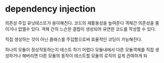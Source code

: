 # dependency injection

의존성 주입 유닛테스트가 용이해진다. 코드의 재활용성을 높여준다 객체간 의존성을 줄이거나 없앨수 있다. 객체 간의 느슨한 결합이 생성되어 유연한 코드를 작성할 수 있다.

직접 생성하는 것이 아닌 클래스를 주입함으로써 효율적인 코딩이 가능해진다.

하나의 모듈이 정상작동하는지 테스트 하기 어렵다 모듈내에서 다른 모듈객체를 직접 생성하거나 해버리면 다른 모듈의 동작이 테스트할 모듈의 로직의 깊게 관여하게 되
